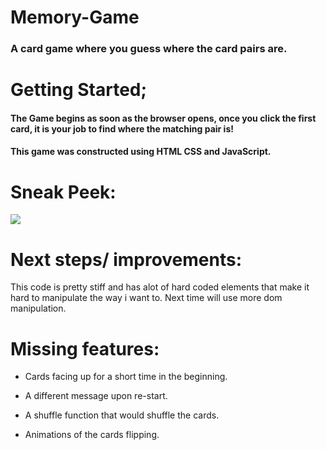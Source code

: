 # Memory-Game  
### A card game where you guess where the card pairs are.

# Getting Started;

#### The Game begins as soon as the browser opens, once you click the first card, it is your job to find where the matching pair is!

#### This game was constructed using HTML CSS and JavaScript. 

# Sneak Peek:
![](https://i.ibb.co/k2QyYDP/Screenshot-from-2021-10-21-12-17-40.png)

# Next steps/ improvements:

This code is pretty stiff and has alot of hard coded elements that make it hard to manipulate the way i want to. Next time will use more dom manipulation.

# Missing features:

- Cards facing up for a short time in the beginning.

- A different message upon re-start.

- A shuffle function that would shuffle the cards.

- Animations of the cards flipping.
